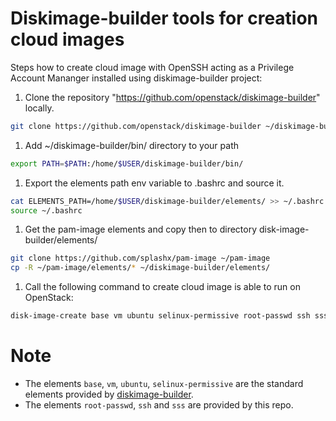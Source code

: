 Diskimage-builder tools for creation cloud images
=================================================

Steps how to create cloud image with OpenSSH acting as a Privilege Account Mananger installed using diskimage-builder project:

1. Clone the repository "https://github.com/openstack/diskimage-builder" locally.

  ```bash
  git clone https://github.com/openstack/diskimage-builder ~/diskimage-builder
  ```

1. Add ~/diskimage-builder/bin/ directory to your path

  ```bash
  export PATH=$PATH:/home/$USER/diskimage-builder/bin/
  ```

1. Export the elements path env variable to .bashrc and source it.
  ```bash
  cat ELEMENTS_PATH=/home/$USER/diskimage-builder/elements/ >> ~/.bashrc
  source ~/.bashrc
  ```

1. Get the pam-image elements and copy then to directory disk-image-builder/elements/
  ```bash
  git clone https://github.com/splashx/pam-image ~/pam-image
  cp -R ~/pam-image/elements/* ~/diskimage-builder/elements/
  ```

1. Call the following command to create cloud image is able to run on OpenStack:
  ```bash
  disk-image-create base vm ubuntu selinux-permissive root-passwd ssh sss -o ubuntu_pam
  ```

Note
====
* The elements `base`, `vm`, `ubuntu`, `selinux-permissive` are the standard elements provided by [diskimage-builder](https://github.com/openstack/diskimage-builder).
* The elements `root-passwd`, `ssh` and `sss` are provided by this repo.
